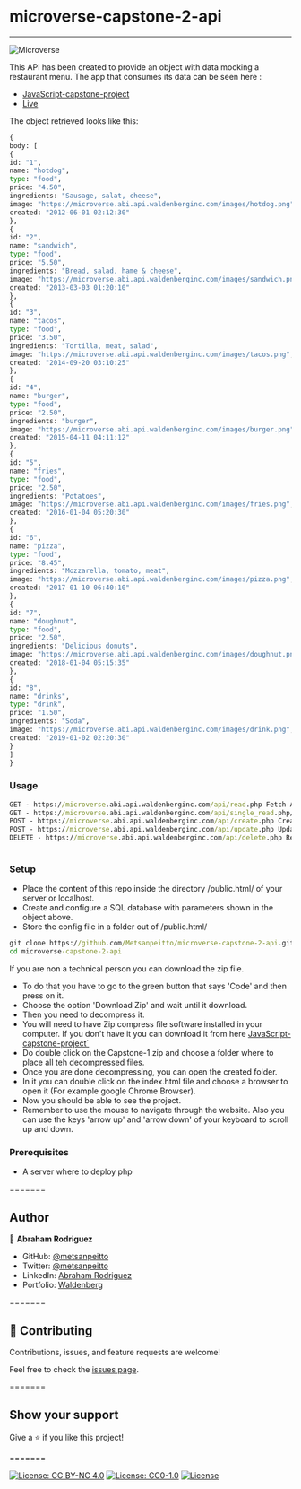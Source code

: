 # microverse-capstone-2-api

---


![Microverse](https://img.shields.io/badge/Microverse-blueviolet)

This API has been created to provide an object with data mocking a restaurant menu.
The app that consumes its data can be seen here :
- [JavaScript-capstone-project](https://github.com/Mhdez221993/JavaScript-capstone-project)
- [Live](https://mhdez221993.github.io/JavaScript-capstone-project//)

The object retrieved looks like this:

```cmd
{
body: [
{
id: "1",
name: "hotdog",
type: "food",
price: "4.50",
ingredients: "Sausage, salat, cheese",
image: "https://microverse.abi.api.waldenberginc.com/images/hotdog.png",
created: "2012-06-01 02:12:30"
},
{
id: "2",
name: "sandwich",
type: "food",
price: "5.50",
ingredients: "Bread, salad, hame & cheese",
image: "https://microverse.abi.api.waldenberginc.com/images/sandwich.png",
created: "2013-03-03 01:20:10"
},
{
id: "3",
name: "tacos",
type: "food",
price: "3.50",
ingredients: "Tortilla, meat, salad",
image: "https://microverse.abi.api.waldenberginc.com/images/tacos.png",
created: "2014-09-20 03:10:25"
},
{
id: "4",
name: "burger",
type: "food",
price: "2.50",
ingredients: "burger",
image: "https://microverse.abi.api.waldenberginc.com/images/burger.png",
created: "2015-04-11 04:11:12"
},
{
id: "5",
name: "fries",
type: "food",
price: "2.50",
ingredients: "Potatoes",
image: "https://microverse.abi.api.waldenberginc.com/images/fries.png",
created: "2016-01-04 05:20:30"
},
{
id: "6",
name: "pizza",
type: "food",
price: "8.45",
ingredients: "Mozzarella, tomato, meat",
image: "https://microverse.abi.api.waldenberginc.com/images/pizza.png",
created: "2017-01-10 06:40:10"
},
{
id: "7",
name: "doughnut",
type: "food",
price: "2.50",
ingredients: "Delicious donuts",
image: "https://microverse.abi.api.waldenberginc.com/images/doughnut.png",
created: "2018-01-04 05:15:35"
},
{
id: "8",
name: "drinks",
type: "drink",
price: "1.50",
ingredients: "Soda",
image: "https://microverse.abi.api.waldenberginc.com/images/drink.png",
created: "2019-01-02 02:20:30"
}
]
}
```

### Usage

```cmd
GET - https://microverse.abi.api.waldenberginc.com/api/read.php Fetch ALL Records
GET - https://microverse.abi.api.waldenberginc.com/api/single_read.php/?id=2 Fetch Single Record
POST - https://microverse.abi.api.waldenberginc.com/api/create.php Create Record
POST - https://microverse.abi.api.waldenberginc.com/api/update.php Update Record
DELETE - https://microverse.abi.api.waldenberginc.com/api/delete.php Remove Records
 
``` 

### Setup

- Place the content of this repo inside the directory /public.html/ of your server or localhost.
- Create and configure a SQL database with parameters shown in the object above.
- Store the config file in a folder out of /public.html/

```cmd
git clone https://github.com/Metsanpeitto/microverse-capstone-2-api.git
cd microverse-capstone-2-api
```

If you are non a technical person you can download the zip file.

- To do that you have to go to the green button that says 'Code' and then press on it.
- Choose the option 'Download Zip' and wait until it download.
- Then you need to decompress it.
- You will need to have Zip compress file software installed in your computer. If you don't have it you can download it from here
  [JavaScript-capstone-project`](https://github.com/Mhdez221993/JavaScript-capstone-project/archive/refs/heads/feature-setup.zip)
- Do double click on the Capstone-1.zip and choose a folder where to place all teh decompressed files.
- Once you are done decompressing, you can open the created folder.
- In it you can double click on the index.html file and choose a browser to open it (For example google Chrome Browser).
- Now you should be able to see the project.
- Remember to use the mouse to navigate through the website. Also you can use the keys 'arrow up' and 'arrow down' of your keyboard
  to scroll up and down.


### Prerequisites

- A server where to deploy php

=======

## Author

👤 **Abraham Rodriguez**

- GitHub: [@metsanpeitto](https://github.com/Metsanpeitto)
- Twitter: [@metsanpeitto](https://twitter.com/home)
- LinkedIn: [Abraham Rodriguez](https://www.linkedin.com/in/abraham-rodriguez-3283a319a/)
- Portfolio: [Waldenberg](https://portfolio.waldenberginc.com)

=======

## 🤝 Contributing

Contributions, issues, and feature requests are welcome!

Feel free to check the [issues page](../../issues/).

=======

## Show your support

Give a ⭐️ if you like this project!

=======

[![License: CC BY-NC 4.0](https://licensebuttons.net/l/by-nc/4.0/80x15.png)](https://creativecommons.org/licenses/by-nc/4.0/)
[![License: CC0-1.0](https://licensebuttons.net/l/zero/1.0/80x15.png)](http://creativecommons.org/publicdomain/zero/1.0/)
[![License](https://img.shields.io/badge/License-Apache%202.0-blue.svg)](https://opensource.org/licenses/Apache-2.0)
